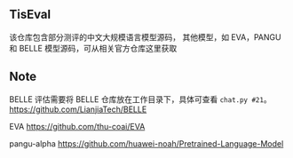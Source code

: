 ## TisEval

该仓库包含部分测评的中文大规模语言模型源码，
其他模型，如 EVA，PANGU 和 BELLE 模型源码，可从相关官方仓库这里获取

## Note

BELLE 评估需要将 BELLE 仓库放在工作目录下，具体可查看 `chat.py #21`。
https://github.com/LianjiaTech/BELLE

EVA
https://github.com/thu-coai/EVA

pangu-alpha
https://github.com/huawei-noah/Pretrained-Language-Model
